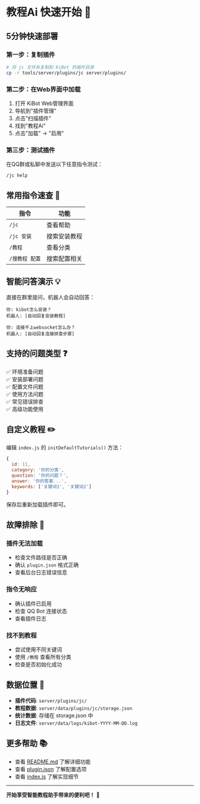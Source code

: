 # 教程Ai 快速开始 🚀

## 5分钟快速部署

### 第一步：复制插件
```bash
# 将 jc 文件夹复制到 KiBot 的插件目录
cp -r tools/server/plugins/jc server/plugins/
```

### 第二步：在Web界面中加载
1. 打开 KiBot Web管理界面
2. 导航到"插件管理"
3. 点击"扫描插件"
4. 找到"教程Ai"
5. 点击"加载" → "启用"

### 第三步：测试插件
在QQ群或私聊中发送以下任意指令测试：

```
/jc help
```

## 常用指令速查 📝

| 指令 | 功能 |
|------|------|
| `/jc` | 查看帮助 |
| `/jc 安装` | 搜索安装教程 |
| `/教程` | 查看分类 |
| `/搜教程 配置` | 搜索配置相关 |

## 智能问答演示 💡

直接在群里提问，机器人会自动回答：

```
你: kibot怎么安装？
机器人: [自动回复安装教程]

你: 连接不上websocket怎么办？
机器人: [自动回复连接排查步骤]
```

## 支持的问题类型 ❓

✅ 环境准备问题  
✅ 安装部署问题  
✅ 配置文件问题  
✅ 使用方法问题  
✅ 常见错误排查  
✅ 高级功能使用  

## 自定义教程 ✏️

编辑 `index.js` 的 `initDefaultTutorials()` 方法：

```javascript
{
  id: 11,
  category: '你的分类',
  question: '你的问题？',
  answer: '你的答案...',
  keywords: ['关键词1', '关键词2']
}
```

保存后重新加载插件即可。

## 故障排除 🔧

### 插件无法加载
- 检查文件路径是否正确
- 确认 `plugin.json` 格式正确
- 查看后台日志错误信息

### 指令无响应
- 确认插件已启用
- 检查 QQ Bot 连接状态
- 查看插件日志

### 找不到教程
- 尝试使用不同关键词
- 使用 `/教程` 查看所有分类
- 检查是否初始化成功

## 数据位置 📁

- **插件代码**: `server/plugins/jc/`
- **教程数据**: `server/data/plugins/jc/storage.json`
- **统计数据**: 存储在 storage.json 中
- **日志文件**: `server/data/logs/kibot-YYYY-MM-DD.log`

## 更多帮助 📚

- 查看 [README.md](README.md) 了解详细功能
- 查看 [plugin.json](plugin.json) 了解配置选项
- 查看 [index.js](index.js) 了解实现细节

---

**开始享受智能教程助手带来的便利吧！** 🎉

